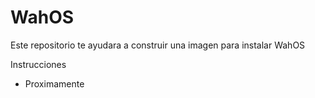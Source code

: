 # WahOS
Este repositorio te ayudara a construir una imagen para instalar WahOS

Instrucciones
- Proximamente